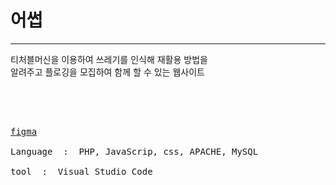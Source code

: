 <h1>어썹</h1>
<hr>
티처블머신을 이용하여 쓰레기를 인식해 재활용 방법을<br>
알려주고 플로깅을 모집하여 함께 할 수 있는 웹사이트

<br><br>
<pre><span>
<a href="https://musical-travesseiro-2513c7.netlify.app">figma</a><br>
Language  :  PHP, JavaScrip, css, APACHE, MySQL <br>
tool  :  Visual Studio Code
</pre>

